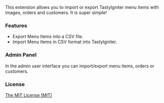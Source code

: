 This extension allows you to import or export TastyIgniter menu items with images, orders and customers. It is super simple!

### Features
- Export Menu Items into a CSV file.
- Import Menu Items in CSV format into TastyIgniter.

### Admin Panel
In the admin user interface you can import/export menu items, orders or customers.

### License
[The MIT License (MIT)](https://tastyigniter.com/licence/)